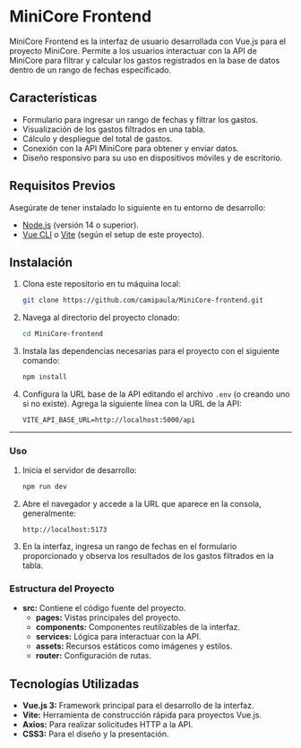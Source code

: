 # MiniCore Frontend

MiniCore Frontend es la interfaz de usuario desarrollada con Vue.js para el proyecto MiniCore. Permite a los usuarios interactuar con la API de MiniCore para filtrar y calcular los gastos registrados en la base de datos dentro de un rango de fechas especificado.
## Características

- Formulario para ingresar un rango de fechas y filtrar los gastos.
- Visualización de los gastos filtrados en una tabla.
- Cálculo y despliegue del total de gastos.
- Conexión con la API MiniCore para obtener y enviar datos.
- Diseño responsivo para su uso en dispositivos móviles y de escritorio.
## Requisitos Previos

Asegúrate de tener instalado lo siguiente en tu entorno de desarrollo:

- [Node.js](https://nodejs.org/) (versión 14 o superior).
- [Vue CLI](https://cli.vuejs.org/) o [Vite](https://vitejs.dev/) (según el setup de este proyecto).
## Instalación

1. Clona este repositorio en tu máquina local:
   ```bash
   git clone https://github.com/camipaula/MiniCore-frontend.git
2. Navega al directorio del proyecto clonado:

   ```bash
   cd MiniCore-frontend
3. Instala las dependencias necesarias para el proyecto con el siguiente comando:

   ```bash
   npm install
4. Configura la URL base de la API editando el archivo `.env` (o creando uno si no existe). Agrega la siguiente línea con la URL de la API:

   ```env
   VITE_API_BASE_URL=http://localhost:5000/api

---

###  Uso

1. Inicia el servidor de desarrollo:
   ```bash
   npm run dev
2. Abre el navegador y accede a la URL que aparece en la consola, generalmente:

   ```plaintext
   http://localhost:5173
3. En la interfaz, ingresa un rango de fechas en el formulario proporcionado y observa los resultados de los gastos filtrados en la tabla.

### Estructura del Proyecto

- **src:** Contiene el código fuente del proyecto.
  - **pages:** Vistas principales del proyecto.
  - **components:** Componentes reutilizables de la interfaz.
  - **services:** Lógica para interactuar con la API.
  - **assets:** Recursos estáticos como imágenes y estilos.
  - **router:** Configuración de rutas.

## Tecnologías Utilizadas

- **Vue.js 3:** Framework principal para el desarrollo de la interfaz.
- **Vite:** Herramienta de construcción rápida para proyectos Vue.js.
- **Axios:** Para realizar solicitudes HTTP a la API.
- **CSS3:** Para el diseño y la presentación.





